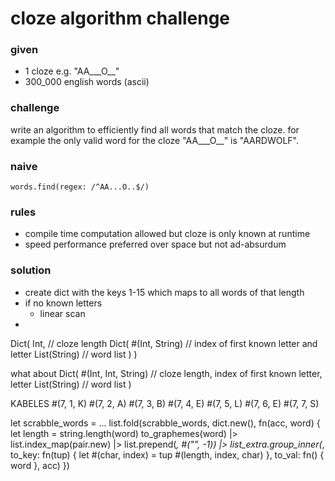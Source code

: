 # cloze algorithm challenge

### given
- 1 cloze e.g. "AA___O__"
- 300_000 english words (ascii)

### challenge
write an algorithm to efficiently find all words that match the cloze.
for example the only valid word for the cloze "AA___O__" is "AARDWOLF".

### naive
```
words.find(regex: /^AA...O..$/)
```

### rules
- compile time computation allowed but cloze is only known at runtime
- speed performance preferred over space but not ad-absurdum


### solution
- create dict with the keys 1-15 which maps to all words of that length
- if no known letters
    - linear scan
-

Dict(
  Int, // cloze length
  Dict(
    #(Int, String) // index of first known letter and letter
    List(String) // word list
  )
)

what about
Dict(
  #(Int, Int, String) // cloze length, index of first known letter, letter
  List(String) // word list
)


KABELES
#(7, 1, K)
#(7, 2, A)
#(7, 3, B)
#(7, 4, E)
#(7, 5, L)
#(7, 6, E)
#(7, 7, S)

let scrabble_words = ...
list.fold(scrabble_words, dict.new(), fn(acc, word) {
    let length = string.length(word)
    to_graphemes(word)
    |> list.index_map(pair.new)
    |> list.prepend(_, #("", -1))
    |> list_extra.group_inner(_, to_key: fn(tup) {
        let #(char, index) = tup
        #(length, index, char)
    }, to_val: fn() { word }, acc)
})
